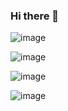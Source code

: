 ### Hi there 👋

<!--
**operagxsasha/operagxsasha** is a ✨ _special_ ✨ repository because its `README.md` (this file) appears on your GitHub profile.

Here are some ideas to get you started:

- 🔭 I’m currently working on ...
- 🌱 I’m currently learning ...
- 👯 I’m looking to collaborate on ...
- 🤔 I’m looking for help with ...
- 💬 Ask me about ...
- 📫 How to reach me: ...
- 😄 Pronouns: ...
- ⚡ Fun fact: ...
-->

![image](https://user-images.githubusercontent.com/122110256/211311668-04062585-9f77-44a6-a996-f3ff1c84271b.png)

![image](https://user-images.githubusercontent.com/122110256/211828097-9c98966a-9621-4413-b403-9796e257d96b.png)

![image](https://user-images.githubusercontent.com/122110256/212448144-3fbcf844-67c5-4211-aa08-a1620c349a36.png)

![image](https://user-images.githubusercontent.com/122110256/212898264-cc9dcb94-6246-4131-95de-76b88958db35.png)



